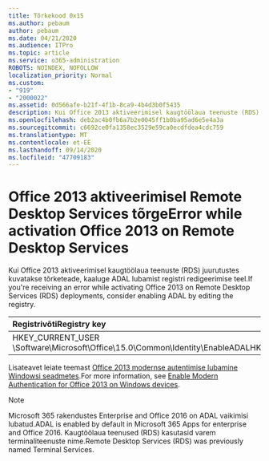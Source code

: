 ```yaml
---
title: Tõrkekood 0x15
ms.author: pebaum
author: pebaum
ms.date: 04/21/2020
ms.audience: ITPro
ms.topic: article
ms.service: o365-administration
ROBOTS: NOINDEX, NOFOLLOW
localization_priority: Normal
ms.custom:
- "919"
- "2000022"
ms.assetid: 0d566afe-b21f-4f1b-8ca9-4b4d3b0f5435
description: Kui Office 2013 aktiveerimisel kaugtöölaua teenuste (RDS) juurutustes kuvatakse tõrketeade, kaaluge ADAL lubamist registri redigeerimise teel.
ms.openlocfilehash: deb2ac4b0fb6a7b2e0045ff1b0ba95ad6e5e4a3a
ms.sourcegitcommit: c6692ce0fa1358ec3529e59ca0ecdfdea4cdc759
ms.translationtype: MT
ms.contentlocale: et-EE
ms.lasthandoff: 09/14/2020
ms.locfileid: "47709183"
---
```

# <a name="error-while-activation-office-2013-on-remote-desktop-services"></a><span data-ttu-id="0d0ea-103">Office 2013 aktiveerimisel Remote Desktop Services tõrge</span><span class="sxs-lookup"><span data-stu-id="0d0ea-103">Error while activation Office 2013 on Remote Desktop Services</span></span>

<span data-ttu-id="0d0ea-104">Kui Office 2013 aktiveerimisel kaugtöölaua teenuste (RDS) juurutustes kuvatakse tõrketeade, kaaluge ADAL lubamist registri redigeerimise teel.</span><span class="sxs-lookup"><span data-stu-id="0d0ea-104">If you're receiving an error while activating Office 2013 on Remote Desktop Services (RDS) deployments, consider enabling ADAL by editing the registry.</span></span>
  
|<span data-ttu-id="0d0ea-105">**Registrivõti**</span><span class="sxs-lookup"><span data-stu-id="0d0ea-105">**Registry key**</span></span>|<span data-ttu-id="0d0ea-106">**Tüüp**</span><span class="sxs-lookup"><span data-stu-id="0d0ea-106">**Type**</span></span>|<span data-ttu-id="0d0ea-107">**Väärtus**</span><span class="sxs-lookup"><span data-stu-id="0d0ea-107">**Value**</span></span>|
|:-----|:-----|:-----|
|<span data-ttu-id="0d0ea-108">HKEY_CURRENT_USER \Software\Microsoft\Office\15.0\Common\Identity\EnableADAL</span><span class="sxs-lookup"><span data-stu-id="0d0ea-108">HKEY_CURRENT_USER\Software\Microsoft\Office\15.0\Common\Identity\EnableADAL</span></span>  <br/> |<span data-ttu-id="0d0ea-109">REG_DWORD</span><span class="sxs-lookup"><span data-stu-id="0d0ea-109">REG_DWORD</span></span>  <br/> |<span data-ttu-id="0d0ea-110">1</span><span class="sxs-lookup"><span data-stu-id="0d0ea-110">1</span></span>  <br/> |

<span data-ttu-id="0d0ea-111">Lisateavet leiate teemast [Office 2013 modernse autentimise lubamine Windowsi seadmetes](https://docs.microsoft.com/microsoft-365/admin/security-and-compliance/enable-modern-authentication).</span><span class="sxs-lookup"><span data-stu-id="0d0ea-111">For more information, see [Enable Modern Authentication for Office 2013 on Windows devices](https://docs.microsoft.com/microsoft-365/admin/security-and-compliance/enable-modern-authentication).</span></span>
  
> [!NOTE]
>  <span data-ttu-id="0d0ea-112">Microsoft 365 rakendustes Enterprise and Office 2016 on ADAL vaikimisi lubatud.</span><span class="sxs-lookup"><span data-stu-id="0d0ea-112">ADAL is enabled by default in Microsoft 365 Apps for enterprise and Office 2016.</span></span> <span data-ttu-id="0d0ea-113">Kaugtöölaua teenused (RDS) kasutasid varem terminaliteenuste nime.</span><span class="sxs-lookup"><span data-stu-id="0d0ea-113">Remote Desktop Services (RDS) was previously named Terminal Services.</span></span>
  